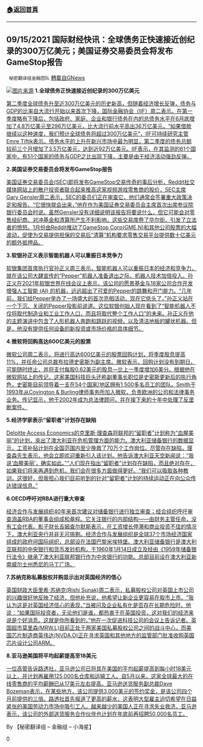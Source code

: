 ###  [:house:返回首頁](https://github.com/ourhimalayas/txt)
---


## 09/15/2021 国际财经快讯：全球债务正快速接近创纪录的300万亿美元；美国证券交易委员会将发布GameStop报告
` 秘密翻译组金融团队` [轉載自GNews](https://gnews.org/zh-hans/1534583/)

![](https://assets.gnews.org/wp-content/uploads/2021/09/20210915-2.jpg)[图片来源](https://www.reuters.com/)
**1.全球债务正快速接近创纪录的300万亿美元**

[第二季度全球债务升至近300万亿美元的历史新高，但随着经济增长反弹，债务与GDP的比率自大流行开始以来首次下降，国际金融协会（IIF）周二表示。在第一季度略有下降后，包括政府、家庭、企业和银行债务在内的总债务水平在6月底增加了4.8万亿美元至296万亿美元，比大流行前水平高出36万亿美元。“如果借款继续以这种速度，我们预计全球债务将超过300万亿美元”，IIF可持续研究主管Emre Tiftik表示。债务水平的上升在新兴市场中最为明显，第二季度的债务总额较前三个月增加了3.5万亿美元，达到近92万亿美元。IIF表示，在其监测的61个国家中，有51个国家的债务与GDP之比出现下降，主要是由于经济活动强劲反弹。](https://www.reuters.com/business/global-debt-is-fast-approaching-record-300-trillion-iif-2021-09-14/)

**2.美国证券交易委员会将发布GameStop报告**

[美国证券交易委员会(SEC)即将发布GameStop交易传奇的事后分析，Reddit社交媒体网站上的散户投资者联合起来推高这家视频游戏零售商的股价，SEC主席Gary Gensler周二表示，SEC的委员们正在审查它，他们通常会签署重大政策决定和报告。“它很快就会出来，”他在作为美国证券交易委员会主席首次出席参议院银行委员会时说。虽然Gensler没有详细说明该报告将要说什么，但它可能会对零售经纪商、对冲基金和清算所产生不利影响，这些交易席卷了华尔街，引发了立法者的愤怒。1月份由Reddit推动了GameStop Corp(GME.N)和其他公司股票的大幅波动，促使为交易提供担保的交易后“清算”机构要求零售交易平台提供数十亿美元的额外抵押品。](https://www.reuters.com/business/finance/us-sec-chief-takes-broad-aim-financial-industry-senate-hearing-2021-09-14/)

**3.软银孙正义表示智能机器人可以重振日本竞争力**

[软银集团首席执行官孙正义周三表示，智能机器人可以重振日本的经济和竞争力，就在该公司大肆宣传的“Pepper”机器人准备退出之际，机器人技术加倍投入。孙正义在2021年软银世界在线会议上表示，该公司的愿景基金与18家公司合作开发增强人工智能 (AI) 的机器，远远超出了可爱的Pepper的跳舞和开门能力。“几年前，我们给Pepper举办了一场盛大的首次亮相活动，现在它低头了，”孙正义站在一个下沉、关闭的Pepper投影前说道。这位软银创始人现在看到了“智能机器人不仅将取代制造业和工业工作人口，而且将取代整个工作人口”的未来。孙正义在他的主题演讲中包含了人形机器人奔跑和跳跃的视频，以及清洁地板的罐状机器。但是，他没有提供任何设备的新投资或市场价格的具体细节。](https://www.oann.com/softbank-ceo-son-says-smart-robots-can-revitalise-japan-growth-competitiveness/)

**4.微软将回购高达600亿美元的股票**

[微软公司周二表示，将进行高达600亿美元的股票回购计划，将季度股息提高11%，并任命公司总裁布拉德史密斯为副主席。微软表示，回购计划没有到期日，可能随时终止，并将支付每股0.62美元的股息—比上一季度增加6美分。根据他在微软网站上的传记，这家美国科技巨头还称副董事长职位是史密斯更新后的执行角色，史密斯目前领导着一支在54个国家/地区拥有1,500多名员工的团队。Smith于1993年从Covington & Burling律师事务所加入微软，负责欧洲的公司和法律事务业务。传记显示，他于2002年成为总法律顾问，并在接下来的十年中处理了反垄断案件。](https://www.oann.com/microsoft-announces-share-buyback-program-of-up-to-60-billion/)

**5.经济学家表示“留职者”计划存在缺陷**

[Deloitte Access Economics的克里斯·理查森将联邦的“留职者”计划称为“血腥美丽”的计划，突出了澳大利亚在危机管理方面的能力。澳大利亚储备银行的数据显示，工资补贴计划在全国范围内至少挽救了70万个工作岗位。尽管存在缺陷，理查森先生表示，他会立即欢迎重新引入该计划。他告诉澳大利亚天空新闻说：“我说‘血腥美丽’，确实如此。”“人们现在指出“留职者”计划存在缺陷，而且绝对存在，如果我们将来再遇到危机，我们会在很多方面做得更好。“我们可以吸取各种教训，这很好，但我担心我们目前听到的针对“留职者”计划的持续运动正在向公众传达错误信息。”](https://www.skynews.com.au/business/finance/jobkeeper-program-was-bloody-beautiful-despite-its-flaws-says-economist/video/aca9b6e4e1bae8402cb2af0aa5d41d17)

**6.OECD呼吁对RBA进行重大审查**

[经济合作与发展组织40年来首次建议对储备银行进行独立审查；经合组织呼吁审查涵盖RBA的董事会组成和章程。它关注银行的内部结构——由财务主管任命，没有工会代表。影子财长吉姆查尔默斯表示，在工资增长停滞和商业投资不佳的情况下，澳大利亚央行并非无可挑剔。经济合作与发展组织是全球37个市场经济国家组成的政府间国际组织，总部设在法国巴黎米埃特堡。澳大利亚储备银行是澳大利亚联邦的中央银行和货币发钞机构，于1960年1月14日成立及经由《1959年储备银行法令》继承了澳大利亚联邦银行作为中央银行的功能。总部目前设在澳大利亚新南威尔士州悉尼的马丁广场。](https://www.skynews.com.au/business/finance/oecd-calls-for-major-review-of-rba/video/a58d087669eefede02e04b4cd3430fb1)

**7.苏纳克称私募股权并购显示出对英国经济的信心**

[英国财政大臣里希·苏纳克(Rishi Sunak)周二表示，私募股权公司对英国上市公司的兴趣很好地反映了经济，但他补充说，他希望让新企业更容易在股市上市。“我认为这是对英国经济信心的表现，”当被问及企业私有化是否存在长期危险时，他说：“如果国际投资者，无论他们是谁，都热衷于在英国投资，这对我们的经济来说是个好消息。这就是你所看到的，”他在一次促进科技公司的会议上告诉记者。英国超市莫里森(MRW.L)目前正处于两家美国私募股权公司之间的战斗中心，而美国芯片制造商英伟达(NVDA.O)正在寻求英国和其他地方的监管部门批准收购英国芯片设计公司ARM。](https://www.reuters.com/world/uk/uks-sunak-welcomes-private-equity-interest-british-companies-2021-09-14/)

**8.亚马逊美国将平均起薪提高至18美元**

[一位高管告诉路透社，亚马逊公司已将其在美国的平均起薪提高到每小时18美元以上，并计划再雇用125,000名仓库和运输工人。自5月以来，这家全球最大的在线零售商的平均薪酬已从17美元左右提高。亚马逊送货服务副总裁Dave Bozeman表示，在某些地方，该公司提供3,000美元的签约奖金，是该公司四个月前提供的三倍。路透社首先报道了更高的薪水，这表明大型雇主迫切希望在日益紧张的美国劳动力市场中吸引工人。越来越少的美国人正在寻求失业救济。亚马逊表示，该公司的外部送货服务合作伙伴也计划在年底前再招聘50,000名员工。](https://www.oann.com/exclusive-amazon-hikes-starting-pay-to-18-an-hour-as-it-hires-for-125000-more-logistics-jobs/)

By 【秘密翻译组 – 金融组 – 小海星】

0

